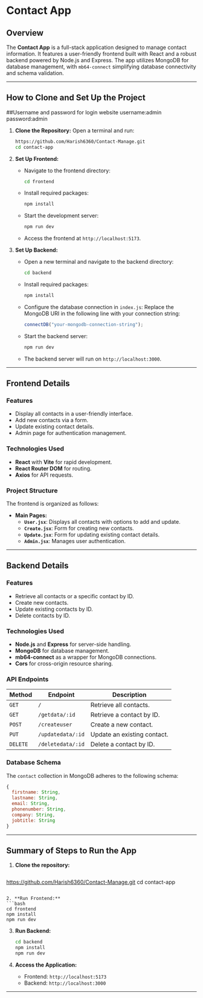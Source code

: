 # Contact App

## Overview
The **Contact App** is a full-stack application designed to manage contact information. It features a user-friendly frontend built with React and a robust backend powered by Node.js and Express. The app utilizes MongoDB for database management, with `mb64-connect` simplifying database connectivity and schema validation.

---

## How to Clone and Set Up the Project
##Username and password for login website
username:admin
password:admin
1. **Clone the Repository:**
   Open a terminal and run:
   ```bash
   https://github.com/Harish6360/Contact-Manage.git
   cd contact-app
   ```

2. **Set Up Frontend:**
   - Navigate to the frontend directory:
     ```bash
     cd frontend
     ```
   - Install required packages:
     ```bash
     npm install
     ```
   - Start the development server:
     ```bash
     npm run dev
     ```
   - Access the frontend at `http://localhost:5173`.

3. **Set Up Backend:**
   - Open a new terminal and navigate to the backend directory:
     ```bash
     cd backend
     ```
   - Install required packages:
     ```bash
     npm install
     ```
   - Configure the database connection in `index.js`:
     Replace the MongoDB URI in the following line with your connection string:
     ```javascript
     connectDB("your-mongodb-connection-string");
     ```
   - Start the backend server:
     ```bash
     npm run dev
     ```
   - The backend server will run on `http://localhost:3000`.

---

## Frontend Details

### Features
- Display all contacts in a user-friendly interface.
- Add new contacts via a form.
- Update existing contact details.
- Admin page for authentication management.

### Technologies Used
- **React** with **Vite** for rapid development.
- **React Router DOM** for routing.
- **Axios** for API requests.

### Project Structure
The frontend is organized as follows:
- **Main Pages:**
  - **`User.jsx`**: Displays all contacts with options to add and update.
  - **`Create.jsx`**: Form for creating new contacts.
  - **`Update.jsx`**: Form for updating existing contact details.
  - **`Admin.jsx`**: Manages user authentication.

---

## Backend Details

### Features
- Retrieve all contacts or a specific contact by ID.
- Create new contacts.
- Update existing contacts by ID.
- Delete contacts by ID.

### Technologies Used
- **Node.js** and **Express** for server-side handling.
- **MongoDB** for database management.
- **mb64-connect** as a wrapper for MongoDB connections.
- **Cors** for cross-origin resource sharing.

### API Endpoints

| Method | Endpoint           | Description                     |
|--------|--------------------|---------------------------------|
| `GET`  | `/`                | Retrieve all contacts.          |
| `GET`  | `/getdata/:id`     | Retrieve a contact by ID.       |
| `POST` | `/createuser`      | Create a new contact.           |
| `PUT`  | `/updatedata/:id`  | Update an existing contact.     |
| `DELETE` | `/deletedata/:id` | Delete a contact by ID.         |

### Database Schema
The `contact` collection in MongoDB adheres to the following schema:
```javascript
{
  firstname: String,
  lastname: String,
  email: String,
  phonenumber: String,
  company: String,
  jobtitle: String
}
```

---

## Summary of Steps to Run the App

1. **Clone the repository:**
   ```bash
  https://github.com/Harish6360/Contact-Manage.git
   cd contact-app
   ```

2. **Run Frontend:**
   ```bash
   cd frontend
   npm install
   npm run dev
   ```

3. **Run Backend:**
   ```bash
   cd backend
   npm install
   npm run dev
   ```

4. **Access the Application:**
   - Frontend: `http://localhost:5173`
   - Backend: `http://localhost:3000`

---
